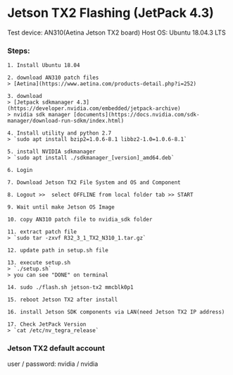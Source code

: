 # Jetson TX2 Flashing (JetPack 4.3)

Test device: AN310(Aetina Jetson TX2 board)
Host OS: Ubuntu 18.04.3 LTS

### Steps:

	1. Install Ubuntu 18.04
	
    2. download AN310 patch files
    > [Aetina](https://www.aetina.com/products-detail.php?i=252)
	
    3. download 
    > [Jetpack sdkmanager 4.3](https://developer.nvidia.com/embedded/jetpack-archive)
    > nvidia sdk manager [documents](https://docs.nvidia.com/sdk-manager/download-run-sdkm/index.html)
	
    4. Install utility and python 2.7
    > `sudo apt install bzip2=1.0.6-8.1 libbz2-1.0=1.0.6-8.1`

	5. install NVIDIA sdkmanager
    > `sudo apt install ./sdkmanager_[version]_amd64.deb`

	6. Login

	7. Download Jetson TX2 File System and OS and Component

	8. Logout >>  select OFFLINE from local folder tab >> START

	9. Wait until make Jetson OS Image

	10. copy AN310 patch file to nvidia_sdk folder

	11. extract patch file
    > `sudo tar -zxvf R32_3_1_TX2_N310_1.tar.gz`

	12. update path in setup.sh file

	13. execute setup.sh
    > `./setup.sh`
    > you can see "DONE" on terminal

	14. sudo ./flash.sh jetson-tx2 mmcblk0p1

	15. reboot Jetson TX2 after install

	16. install Jetson SDK components via LAN(need Jetson TX2 IP address)

	17. Check JetPack Version
    > `cat /etc/nv_tegra_release`
	


### Jetson TX2 default account
user / password: nvidia / nvidia

